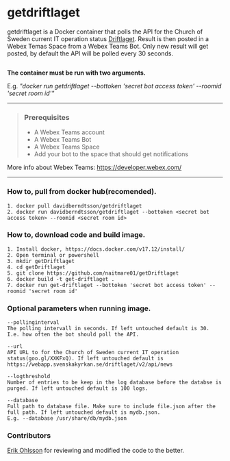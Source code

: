 # getdriftlaget
getdriftlaget is a Docker container that polls the API for the Church of Sweden current IT operation status [Driftlaget](https://internwww.svenskakyrkan.se/Kanslist%C3%B6d/aktuellt-driftlage). Result is then posted in a Webex Temas Space from a Webex Teams Bot. Only new result will get posted, by default the API will be polled every 30 seconds. 

<img src="https://raw.githubusercontent.com/naitmare01/getDriftlaget/master/Private/Screen%20Shot%202018-09-07%20at%2022.18.45.png" class="img-responsive" alt="">

**The container must be run with two arguments.**

E.g. _"docker run getdriftlaget --bottoken 'secret bot access token' --roomid 'secret room id'"_


--- 
> ### Prerequisites
> - A Webex Teams account
> - A Webex Teams Bot
> - A Webex Teams Space
> - Add your bot to the space that should get notifications

More info about Webex Teams: https://developer.webex.com/

---


### **How to, pull from docker hub(recomended).**
```
1. docker pull davidberndtsson/getdriftlaget
2. docker run davidberndtsson/getdriftlaget --bottoken <secret bot access token> --roomid <secret room id>
```


### **How to, download code and build image.**
```
1. Install docker, https://docs.docker.com/v17.12/install/
2. Open terminal or powershell
3. mkdir getDriftlaget
4. cd getDriftlaget
5. git clone https://github.com/naitmare01/getDriftlaget
6. docker build -t get-driftlaget .
7. docker run get-driftlaget --bottoken 'secret bot access token' --roomid 'secret room id'
```

### **Optional parameters when running image.**
```
--pollinginterval
The polling intervall in seconds. If left untouched default is 30.
I.e. how often the bot should poll the API.
```
```
--url
API URL to for the Church of Sweden current IT operation status(goo.gl/XXKFxQ). If left untouched default is https://webapp.svenskakyrkan.se/driftlaget/v2/api/news

```
```
--logthreshold
Number of entries to be keep in the log database before the databse is purged. If left untouched default is 100 logs.
```
```
--database
Full path to database file. Make sure to include file.json after the full path. If left untouched default is mydb.json.
E.g. --database /usr/share/db/mydb.json

```

### Contributors
[Erik Ohlsson](https://github.com/nimok) for reviewing and modified the code to the better.

